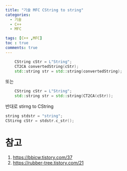 ```yaml
---
title: "기술 MFC CString to string"
categories:
  - 기술
  - C++
  - MFC

tags: [C++ ,MFC]
toc : true
comments: true
---
```


```C++
    CString cStr = L"String";    
    CT2CA convertedString(cStr);
    std::string str = std::string(convertedString);
```
또는

```C++
    CString cStr = L"String";    
    std::string str = std::string(CT2CA(cStr));
```

반대로 stirng to CString

```C++
string stdstr = "string";
CStirng cStr = stdstr.c_str();
```

# 참고 

1. https://bbicw.tistory.com/37
2. https://rubber-tree.tistory.com/21